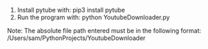 1. Install pytube with: pip3 install pytube
2. Run the program with: python YoutubeDownloader.py

Note: The absolute file path entered must be in the following format: /Users/sam/PythonProjects/YoutubeDownloader

